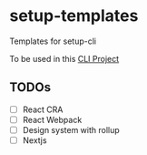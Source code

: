 # setup-templates

Templates for setup-cli

To be used in this [CLI Project](https://github.com/akkssh/setup-cli)

## TODOs
- [ ] React CRA
- [ ] React Webpack
- [ ] Design system with rollup
- [ ] Nextjs
